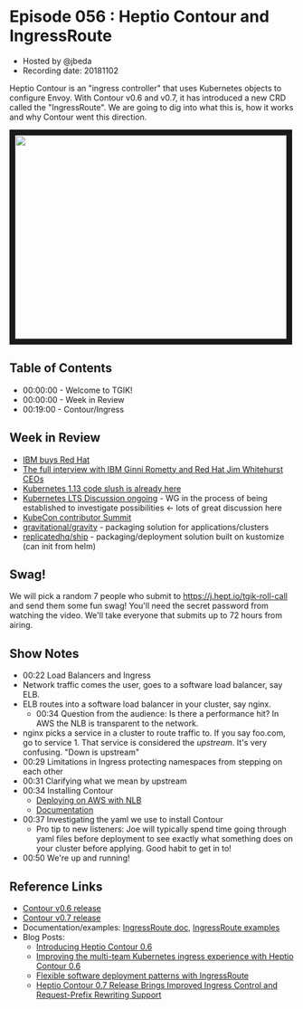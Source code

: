 # Episode 056 : Heptio Contour and IngressRoute

- Hosted by @jbeda
- Recording date: 20181102

Heptio Contour is an "ingress controller" that uses Kubernetes objects to configure Envoy.
With Contour v0.6 and v0.7, it has introduced a new CRD called the "IngressRoute".
We are going to dig into what this is, how it works and why Contour went this direction.


<!--- Thumbnailed embed of the video, n8Xo_ghCIOSY is the video id from the youtube url --->

<a href="https://www.youtube.com/watch?v=BSKU6QHOvVE
" target="_blank"><img src="http://img.youtube.com/vi/BSKU6QHOvVE/hqdefault.jpg" width="480" height="360" border="10" /></a>

## Table of Contents

- 00:00:00 - Welcome to TGIK!
- 00:00:00 - Week in Review
- 00:19:00 - Contour/Ingress

## Week in Review

- [IBM buys Red Hat](https://newsroom.ibm.com/2018-10-28-IBM-To-Acquire-Red-Hat-Completely-Changing-The-Cloud-Landscape-And-Becoming-Worlds-1-Hybrid-Cloud-Provider)
- [The full interview with IBM Ginni Rometty and Red Hat Jim Whitehurst CEOs ](https://youtu.be/TAWIxYa5hUI)
- [Kubernetes 1.13 code slush is already here](https://groups.google.com/forum/#!topic/kubernetes-dev/qbd_VlVqSeg)
- [Kubernetes LTS Discussion ongoing](https://github.com/kubernetes/community/issues/2720) - WG in the process of being established to investigate possibilities <- lots of great discussion here
- [KubeCon contributor Summit](https://contributor.kubernetes.io/events/2018/12-contributor-summit/)
- [gravitational/gravity](https://github.com/gravitational/gravity) - packaging solution for applications/clusters
- [replicatedhq/ship](https://github.com/replicatedhq/ship) - packaging/deployment solution built on kustomize (can init from helm)

## Swag!

We will pick a random 7 people who submit to https://j.hept.io/tgik-roll-call and send them some fun swag!  You'll need the secret password from watching the video.  We'll take everyone that submits up to 72 hours from airing.

## Show Notes

- 00:22 Load Balancers and Ingress
- Network traffic comes the user, goes to a software load balancer, say ELB.
- ELB routes into a software load balancer in your cluster, say nginx.
    - 00:34 Question from the audience: Is there a performance hit? In AWS the NLB is transparent to the network.
- nginx picks a service in a cluster to route traffic to. If you say foo.com, go to service 1. That service is considered the _upstream_. It's very confusing. "Down is upstream"
- 00:29 Limitations in Ingress protecting namespaces from stepping on each other
- 00:31 Clarifying what we mean by upstream
- 00:34 Installing Contour
    - [Deploying on AWS with NLB](https://github.com/heptio/contour/blob/master/docs/deploy-aws-nlb.md)
    - [Documentation](https://github.com/heptio/contour/tree/master/docs)
- 00:37 Investigating the yaml we use to install Contour
    - Pro tip to new listeners: Joe will typically spend time going through yaml files before deployment to see exactly what something does on your cluster before applying. Good habit to get in to!
- 00:50 We're up and running!


## Reference Links

* [Contour v0.6 release](https://github.com/heptio/contour/releases/tag/v0.6.0)
* [Contour v0.7 release](https://github.com/heptio/contour/releases/tag/v0.7.0)
* Documentation/examples: [IngressRoute doc](https://github.com/heptio/contour/blob/master/docs/ingressroute.md), [IngressRoute examples](https://github.com/heptio/contour/tree/master/deployment/example-workload/ingressroute)
* Blog Posts:
  * [Introducing Heptio Contour 0.6](https://blog.heptio.com/introducing-heptio-contour-0-6-ecaa5ee6a67d)
  * [Improving the multi-team Kubernetes ingress experience with Heptio Contour 0.6](https://blog.heptio.com/improving-the-multi-team-kubernetes-ingress-experience-with-heptio-contour-0-6-55ae0c0cadef)
  * [Flexible software deployment patterns with IngressRoute](https://blog.heptio.com/flexible-software-deployment-patterns-with-ingressroute-a49a43253992)
  * [Heptio Contour 0.7 Release Brings Improved Ingress Control and Request-Prefix Rewriting Support](https://blog.heptio.com/heptio-contour-0-7-release-brings-improved-ingress-control-and-request-prefix-rewriting-support-bce325ba3c4b)
